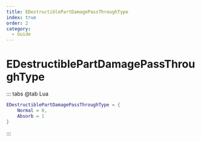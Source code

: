```yaml
---
title: EDestructiblePartDamagePassThroughType
index: true
order: 2
category:
  - Guide
---
```


# EDestructiblePartDamagePassThroughType
::: tabs
@tab Lua
```lua
EDestructiblePartDamagePassThroughType = {
    Normal = 0,
    Absorb = 1
}
```
:::